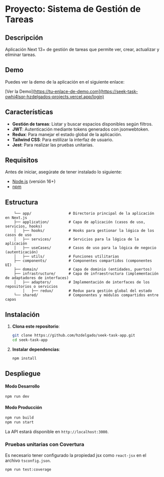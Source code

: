 # Proyecto: Sistema de Gestión de Tareas

## Descripción
Aplicación Next 13+ de gestión de tareas que permite ver, crear, actualizar y eliminar tareas. 

## Demo
Puedes ver la demo de la aplicación en el siguiente enlace:

[Ver la Demo](https://tu-enlace-de-demo.com](https://seek-task-owhi4lsqr-hzdelgados-projects.vercel.app/login)

## Características

- **Gestión de tareas**: Listar y buscar espacios disponibles según filtros.
- **JWT**: Autenticación mediante tokens generados con jsonwebtoken.
- **Redux**: Para manejar el estado global de la aplicación.
- **Tailwind CSS**: Para estilizar la interfaz de usuario.
- **Jest**: Para realizar las pruebas unitarias.

## Requisitos
Antes de iniciar, asegúrate de tener instalado lo siguiente:

- [Node.js](https://nodejs.org/) (versión 16+)
- [npm](https://www.npmjs.com/)

## Estructura

````/
    └── app/                 # Directorio principal de la aplicación en Next.js
    ├── application/         # Capa de aplicación (casos de uso, servicios, hooks)
    │   ├── hooks/           # Hooks para gestionar la lógica de los casos de uso
    │   ├── services/        # Servicios para la lógica de la aplicación
    │   ├── useCases/        # Casos de uso para la lógica de negocio (autenticación)
    │   ├── utils/           # Funciones utilitarias
    ├── components/          # Componentes compartidos (componentes UI)
    ├── domain/              # Capa de dominio (entidades, puertos)
    ├── infrastructure/      # Capa de infraestructura (implementación de adaptadores de interfaces)
    │   ├── adapters/        # Implementación de interfaces de los repositorios o servicios
        │   ├── redux/       # Redux para gestión global del estado
    └── shared/              # Componentes y módulos compartidos entre capas
````
## Instalación

1. **Clona este repositorio**:

   ```bash
   git clone https://github.com/hzdelgado/seek-task-app.git
   cd seek-task-app
   ```
2. **Instalar dependencias**:

   ```bash
   npm install
   ```
## Despliegue
#### Modo Desarrollo
```env
npm run dev
```
#### Modo Producción
```bash
npm run build
npm run start
```
La API estará disponible en `http://localhost:3000`.

### Pruebas unitarias con Covertura
Es necesario tener configurado la propiedad jsx como `react-jsx` en el archivo `tsconfig.json`.

```bash
npm run test:coverage
```
